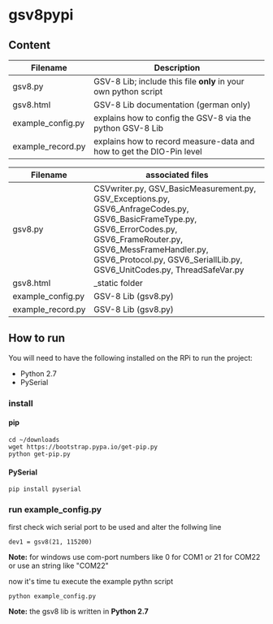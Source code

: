 # gsv8pypi

## Content
Filename | 	Description
--- | ---
gsv8.py | GSV-8 Lib; include this file **only** in your own python script
gsv8.html | GSV-8 Lib documentation (german only)
example_config.py | explains how to config the GSV-8 via the python GSV-8 Lib
example_record.py | explains how to record measure-data and how to get the DIO-Pin level

Filename | 	associated files
--- | ---
gsv8.py | CSVwriter.py, GSV_BasicMeasurement.py, GSV_Exceptions.py, GSV6_AnfrageCodes.py, GSV6_BasicFrameType.py, GSV6_ErrorCodes.py, GSV6_FrameRouter.py, GSV6_MessFrameHandler.py, GSV6_Protocol.py, GSV6_SeriallLib.py, GSV6_UnitCodes.py, ThreadSafeVar.py
gsv8.html | _static folder
example_config.py | GSV-8 Lib (gsv8.py)
example_record.py | GSV-8 Lib (gsv8.py)

## How to run

You will need to have the following installed on the RPi to run the project: 

* Python 2.7
* PySerial

### install
#### pip
	cd ~/downloads
	wget https://bootstrap.pypa.io/get-pip.py
	python get-pip.py
	
#### PySerial
	pip install pyserial
	
### run example_config.py
first check wich serial port to be used and alter the follwing line

    dev1 = gsv8(21, 115200)
    
**Note:** for windows use com-port numbers like 0 for COM1 or 21 for COM22 or use an string like "COM22"

now it's time tu execute the example pythn script

    python example_config.py
    
**Note:** the gsv8 lib is written in **Python 2.7**